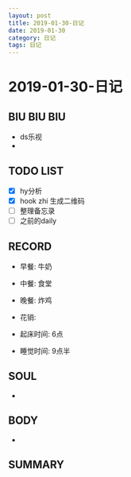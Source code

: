 ```yaml
---
layout: post
title: 2019-01-30-日记
date: 2019-01-30
category: 日记
tags: 日记
---
```

# 2019-01-30-日记
## BIU BIU BIU
- ds乐视
- 
 
## TODO LIST
- [x] hy分析
- [x] hook zhi 生成二维码
- [ ] 整理备忘录
- [ ] 之前的daily
 
## RECORD
- 早餐:  牛奶
- 中餐:  食堂
- 晚餐:  炸鸡
 
- 花销:  
 
- 起床时间:  6点
- 睡觉时间:  9点半
 
## SOUL
- 
 
## BODY
- 
 
## SUMMARY
 
 
